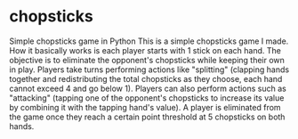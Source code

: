 # chopsticks
Simple chopsticks game in Python 
This is a simple chopsticks game I made.
How it basically works is each player starts with 1 stick on each hand.
The objective is to eliminate the opponent's chopsticks while keeping their own in play.
Players take turns performing actions like "splitting" (clapping hands together and redistributing the total chopsticks as they choose, each hand cannot exceed 4 and go below 1).
Players can also perform actions such as "attacking" (tapping one of the opponent's chopsticks to increase its value by combining it with the tapping hand's value). 
A player is eliminated from the game once they reach a certain point threshold at 5 chopsticks on both hands.
